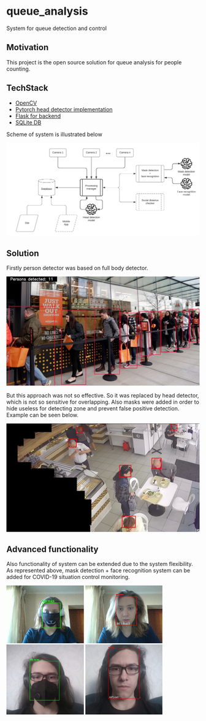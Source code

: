 # queue_analysis

System for queue detection and control

## Motivation

This project is the open source solution for queue analysis for people counting.

## TechStack

- [OpenCV](https://opencv.org/)
- [Pytorch head detector implementation](https://github.com/aditya-vora/FCHD-Fully-Convolutional-Head-Detector)
- [Flask for backend](https://flask.palletsprojects.com/en/1.1.x/)
- [SQLite DB](https://www.sqlite.org/)

Scheme of system is illustrated below

<img src='./readme_imgs/Project_scheme.jpeg'>

## Solution

Firstly person detector was based on full body detector.

<img src='./readme_imgs/first_solution.jpg'>

But this approach was not so effective. So it was replaced by head detector, which is not so sensitive for overlapping. Also masks were added in order to hide useless for detecting zone and prevent false positive detection. Example can be seen below.

<img src='./readme_imgs/new_solution.jpg'>

## Advanced functionality

Also functionality of system can be extended due to the system flexibility. As represented above, mask detection + face recognition system can be added for COVID-19 situation control monitoring.


<img src='./readme_imgs/1_mask.jpg' width = "40%">
<img src='./readme_imgs/1_no_mask.jpg' width = "40%">

<img src='./readme_imgs/2_mask.jpg' width = "40%">
<img src='./readme_imgs/2_no_mask.jpg' width = "40%">